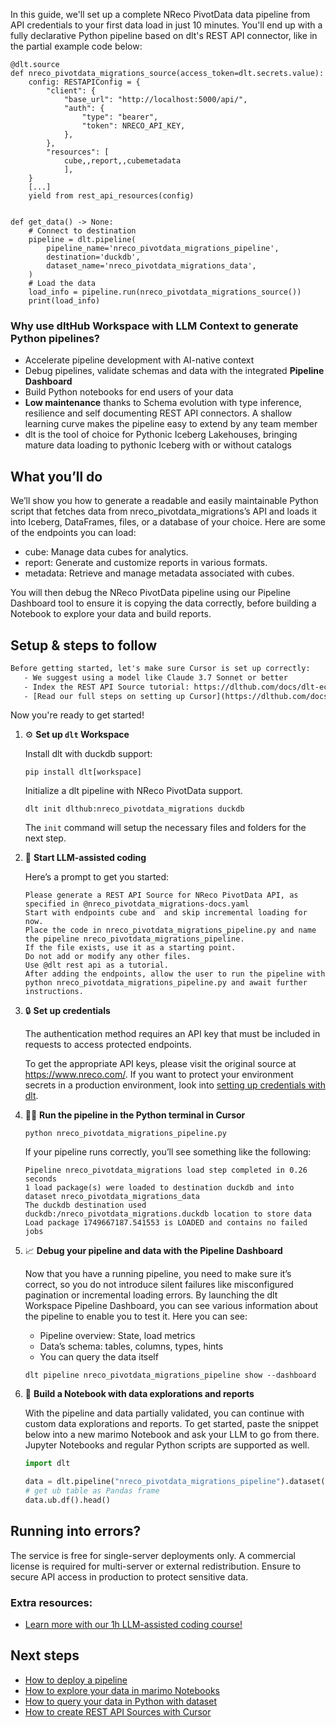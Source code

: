 In this guide, we'll set up a complete NReco PivotData data pipeline from API credentials to your first data load in just 10 minutes. You'll end up with a fully declarative Python pipeline based on dlt's REST API connector, like in the partial example code below:

```python-outcome
@dlt.source
def nreco_pivotdata_migrations_source(access_token=dlt.secrets.value):
    config: RESTAPIConfig = {
        "client": {
            "base_url": "http://localhost:5000/api/",
            "auth": {
                "type": "bearer",
                "token": NRECO_API_KEY,
            },
        },
        "resources": [
            cube,,report,,cubemetadata
            ],
    }
    [...]
    yield from rest_api_resources(config)


def get_data() -> None:
    # Connect to destination
    pipeline = dlt.pipeline(
        pipeline_name='nreco_pivotdata_migrations_pipeline',
        destination='duckdb',
        dataset_name='nreco_pivotdata_migrations_data', 
    )
    # Load the data
    load_info = pipeline.run(nreco_pivotdata_migrations_source())
    print(load_info) 
```

### Why use dltHub Workspace with LLM Context to generate Python pipelines?

- Accelerate pipeline development with AI-native context
- Debug pipelines, validate schemas and data with the integrated **Pipeline Dashboard**
- Build Python notebooks for end users of your data
- **Low maintenance** thanks to Schema evolution with type inference, resilience and self documenting REST API connectors. A shallow learning curve makes the pipeline easy to extend by any team member
- dlt is the tool of choice for Pythonic Iceberg Lakehouses, bringing mature data loading to pythonic Iceberg with or without catalogs

## What you’ll do

We’ll show you how to generate a readable and easily maintainable Python script that fetches data from nreco_pivotdata_migrations’s API and loads it into Iceberg, DataFrames, files, or a database of your choice. Here are some of the endpoints you can load:

- cube: Manage data cubes for analytics.
- report: Generate and customize reports in various formats.
- metadata: Retrieve and manage metadata associated with cubes.

You will then debug the NReco PivotData pipeline using our Pipeline Dashboard tool to ensure it is copying the data correctly, before building a Notebook to explore your data and build reports.

## Setup & steps to follow

```default
Before getting started, let's make sure Cursor is set up correctly:
   - We suggest using a model like Claude 3.7 Sonnet or better
   - Index the REST API Source tutorial: https://dlthub.com/docs/dlt-ecosystem/verified-sources/rest_api/ and add it to context as **@dlt rest api**
   - [Read our full steps on setting up Cursor](https://dlthub.com/docs/dlt-ecosystem/llm-tooling/cursor-restapi#23-configuring-cursor-with-documentation)
```

Now you're ready to get started!

1. ⚙️ **Set up `dlt` Workspace**
    
    Install dlt with duckdb support:
    ```shell
    pip install dlt[workspace]
    ```

    Initialize a dlt pipeline with NReco PivotData support.
    ```shell
    dlt init dlthub:nreco_pivotdata_migrations duckdb
    ```

    The `init` command will setup the necessary files and folders for the next step.
    
2. 🤠 **Start LLM-assisted coding**
    
    Here’s a prompt to get you started:
    
    ```prompt
    Please generate a REST API Source for NReco PivotData API, as specified in @nreco_pivotdata_migrations-docs.yaml 
    Start with endpoints cube and  and skip incremental loading for now. 
    Place the code in nreco_pivotdata_migrations_pipeline.py and name the pipeline nreco_pivotdata_migrations_pipeline. 
    If the file exists, use it as a starting point. 
    Do not add or modify any other files. 
    Use @dlt rest api as a tutorial. 
    After adding the endpoints, allow the user to run the pipeline with python nreco_pivotdata_migrations_pipeline.py and await further instructions.
    ```

    
3. 🔒 **Set up credentials** 
    
    The authentication method requires an API key that must be included in requests to access protected endpoints.
    
    To get the appropriate API keys, please visit the original source at https://www.nreco.com/.
    If you want to protect your environment secrets in a production environment, look into [setting up credentials with dlt](https://dlthub.com/docs/walkthroughs/add_credentials).
    
4. 🏃‍♀️ **Run the pipeline in the Python terminal in Cursor**
    
    ```shell
    python nreco_pivotdata_migrations_pipeline.py
    ```
    
    If your pipeline runs correctly, you’ll see something like the following:
    
    ```shell
    Pipeline nreco_pivotdata_migrations load step completed in 0.26 seconds
    1 load package(s) were loaded to destination duckdb and into dataset nreco_pivotdata_migrations_data
    The duckdb destination used duckdb:/nreco_pivotdata_migrations.duckdb location to store data
    Load package 1749667187.541553 is LOADED and contains no failed jobs
    ```
    
5. 📈 **Debug your pipeline and data with the Pipeline Dashboard**

    Now that you have a running pipeline, you need to make sure it’s correct, so you do not introduce silent failures like misconfigured pagination or incremental loading errors. By launching the dlt Workspace Pipeline Dashboard, you can see various information about the pipeline to enable you to test it. Here you can see:
    - Pipeline overview: State, load metrics
    - Data’s schema: tables, columns, types, hints
    - You can query the data itself
    
    ```shell
    dlt pipeline nreco_pivotdata_migrations_pipeline show --dashboard
    ```
    
6. 🐍 **Build a Notebook with data explorations and reports**

    With the pipeline and data partially validated, you can continue with custom data explorations and reports. To get started, paste the snippet below into a new marimo Notebook and ask your LLM to go from there. Jupyter Notebooks and regular Python scripts are supported as well.

    
    ```python
    import dlt

   data = dlt.pipeline("nreco_pivotdata_migrations_pipeline").dataset()
   # get ub table as Pandas frame
   data.ub.df().head()
    ```

## Running into errors?

The service is free for single-server deployments only. A commercial license is required for multi-server or external redistribution. Ensure to secure API access in production to protect sensitive data.

### Extra resources:

- [Learn more with our 1h LLM-assisted coding course!](https://www.youtube.com/watch?v=GGid70rnJuM)

## Next steps

- [How to deploy a pipeline](https://dlthub.com/docs/walkthroughs/deploy-a-pipeline)
- [How to explore your data in marimo Notebooks](https://dlthub.com/docs/general-usage/dataset-access/marimo)
- [How to query your data in Python with dataset](https://dlthub.com/docs/general-usage/dataset-access/dataset)
- [How to create REST API Sources with Cursor](https://dlthub.com/docs/dlt-ecosystem/llm-tooling/cursor-restapi)